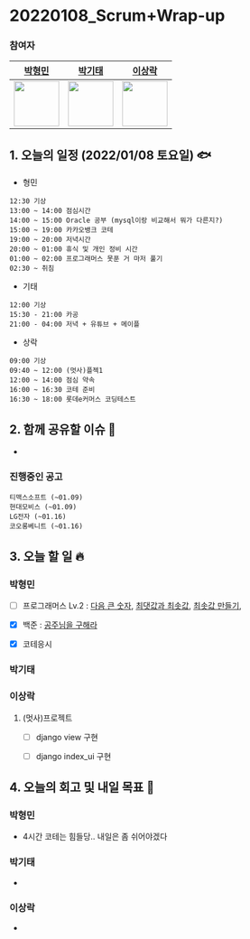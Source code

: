 # 20220108_Scrum+Wrap-up

### 참여자

| [박형민](https://github.com/npnppn)  | [박기태](https://github.com/idiot-kitto)   | [이상락](https://github.com/SangRakee)  |
| :------: | :------: | :------:
|<img src="https://github.com/npnppn.png" width="80"> | <img src="https://github.com/idiot-kitto.png" width="80">|<img src="https://github.com/SangRakee.png" width="80">

## 1. 오늘의 일정 (2022/01/08 토요일) 🐟

- 형민
```
12:30 기상
13:00 ~ 14:00 점심시간
14:00 ~ 15:00 Oracle 공부 (mysql이랑 비교해서 뭐가 다른지?)
15:00 ~ 19:00 카카오뱅크 코테
19:00 ~ 20:00 저녁시간
20:00 ~ 01:00 휴식 및 개인 정비 시간
01:00 ~ 02:00 프로그래머스 못푼 거 마저 풀기
02:30 ~ 취침
```

- 기태
```
12:00 기상
15:30 - 21:00 카공
21:00 - 04:00 저녁 + 유튜브 + 메이플
```

- 상락
```
09:00 기상
09:40 ~ 12:00 (멋사)플젝1
12:00 ~ 14:00 점심 약속
16:00 ~ 16:30 코테 준비
16:30 ~ 18:00 롯데e커머스 코딩테스트

```

## 2. 함께 공유할 이슈 💌
- 


### 진행중인 공고
```
티맥스소프트 (~01.09)
현대모비스 (~01.09)
LG전자 (~01.16)
코오롱베니트 (~01.16)
```



## 3. 오늘 할 일 🔥



### 박형민

- [ ] 프로그래머스 Lv.2 : [다음 큰 숫자](https://programmers.co.kr/learn/courses/30/lessons/12911), [최댓값과 최솟값](https://programmers.co.kr/learn/courses/30/lessons/12939), [최솟값 만들기](https://programmers.co.kr/learn/courses/30/lessons/12941), 
- [x] 백준 : [공주님을 구해라](https://www.acmicpc.net/problem/17836)
- [x] 코테응시



### 박기태





### 이상락

1. (멋사)프로젝트
    - [ ] django view 구현
    - [ ] django index_ui 구현



## 4. 오늘의 회고 및 내일 목표 🎈


    

### 박형민

- 4시간 코테는 힘들당.. 내일은 좀 쉬어야겠다

### 박기태

- 


### 이상락
-
